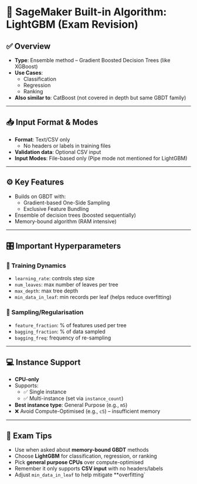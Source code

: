 # 📘 SageMaker Built-in Algorithm: LightGBM (Exam Revision)

## ✅ Overview
- **Type**: Ensemble method – Gradient Boosted Decision Trees (like XGBoost)
- **Use Cases**:
  - Classification
  - Regression
  - Ranking
- **Also similar to**: CatBoost (not covered in depth but same GBDT family)

---

## 📥 Input Format & Modes
- **Format**: Text/CSV only
  - No headers or labels in training files
- **Validation data**: Optional CSV input
- **Input Modes**: File-based only (Pipe mode not mentioned for LightGBM)

---

## ⚙️ Key Features
- Builds on GBDT with:
  - Gradient-based One-Side Sampling
  - Exclusive Feature Bundling
- Ensemble of decision trees (boosted sequentially)
- Memory-bound algorithm (RAM intensive)

---

## 🎛️ Important Hyperparameters

### 🔹 Training Dynamics
- `learning_rate`: controls step size
- `num_leaves`: max number of leaves per tree
- `max_depth`: max tree depth
- `min_data_in_leaf`: min records per leaf (helps reduce overfitting)

### 🔹 Sampling/Regularisation
- `feature_fraction`: % of features used per tree
- `bagging_fraction`: % of data sampled
- `bagging_freq`: frequency of re-sampling

---

## 💻 Instance Support
- **CPU-only**
- Supports:
  - ✅ Single instance
  - ✅ Multi-instance (set via `instance_count`)
- **Best instance type**: General Purpose (e.g., `m5`)
- ❌ Avoid Compute-Optimised (e.g., `c5`) – insufficient memory

---

## 📝 Exam Tips
- Use when asked about **memory-bound GBDT** methods
- Choose **LightGBM** for classification, regression, or ranking
- Pick **general purpose CPUs** over compute-optimised
- Remember it only supports **CSV input** with no headers/labels
- Adjust `min_data_in_leaf` to help mitigate **overfitting`
